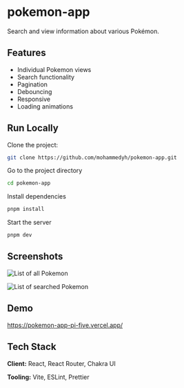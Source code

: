 # pokemon-app

Search and view information about various Pokémon.

## Features

- Individual Pokemon views
- Search functionality
- Pagination
- Debouncing
- Responsive
- Loading animations

## Run Locally

Clone the project:

```bash
git clone https://github.com/mohammedyh/pokemon-app.git
```

Go to the project directory

```bash
cd pokemon-app
```

Install dependencies

```bash
pnpm install
```

Start the server

```bash
pnpm dev
```

## Screenshots

![List of all Pokemon](https://raw.githubusercontent.com/mohammedyh/pokemon-app/master/public/screenshot.png)

![List of searched Pokemon](https://github.com/mohammedyh/pokemon-app/blob/master/public/screenshot-2.png?raw=true)

## Demo

https://pokemon-app-pi-five.vercel.app/

## Tech Stack

**Client:** React, React Router, Chakra UI

**Tooling:** Vite, ESLint, Prettier
